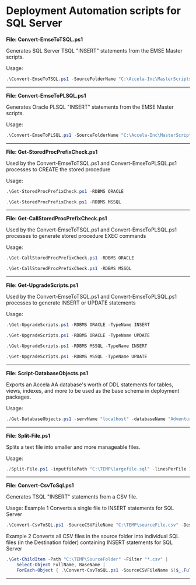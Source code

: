 # Deployment Automation scripts for SQL Server

**File: Convert-EmseToTSQL.ps1** 

Generates SQL Server TSQL "INSERT" statements from the EMSE Master scripts.

Usage:
```powershell
.\Convert-EmseToTSQL.ps1 -SourceFolderName "C:\Accela-Inc\MasterScripts\MasterScripts" -FileExtension "js" -DestinationSQLFileName "C:\TEMP\19.1.4_08_emse_mssql.sql" -ServProvCode "STANDARDDATA" -ReleaseVersion "19.1.4" -OutputScriptSequence 8 -PreviousScript "19.1.4_07_emse_mssql.sql" -Verbose
```
-----

**File: Convert-EmseToPLSQL.ps1** 

Generates Oracle PLSQL "INSERT" statements from the EMSE Master scripts.

Usage:
```powershell
.\Convert-EmseToPLSQL.ps1 -SourceFolderName "C:\Accela-Inc\MasterScripts\MasterScripts" -FileExtension "js" -DestinationSQLFileName "C:\TEMP\19.1.4_08_emse_oracle.sql" -ServProvCode "STANDARDDATA" -ReleaseVersion "19.1.4" -OutputScriptSequence 8 -PreviousScript "19.1.4_07_emse_oracle.sql" -Verbose
```
-----

**File: Get-StoredProcPrefixCheck.ps1** 

Used by the Convert-EmseToTSQL.ps1 and Convert-EmseToPLSQL.ps1 processes to CREATE the stored procedure

Usage:
```powershell
.\Get-StoredProcPrefixCheck.ps1 -RDBMS ORACLE

.\Get-StoredProcPrefixCheck.ps1 -RDBMS MSSQL
```
-----

**File: Get-CallStoredProcPrefixCheck.ps1** 

Used by the Convert-EmseToTSQL.ps1 and Convert-EmseToPLSQL.ps1 processes to generate stored procedure EXEC commands

Usage:
```powershell
.\Get-CallStoredProcPrefixCheck.ps1 -RDBMS ORACLE

.\Get-CallStoredProcPrefixCheck.ps1 -RDBMS MSSQL
```
-----

**File: Get-UpgradeScripts.ps1** 

Used by the Convert-EmseToTSQL.ps1 and Convert-EmseToPLSQL.ps1 processes to generate INSERT or UPDATE statements

Usage:
```powershell
.\Get-UpgradeScripts.ps1 -RDBMS ORACLE -TypeName INSERT

.\Get-UpgradeScripts.ps1 -RDBMS ORACLE -TypeName UPDATE

.\Get-UpgradeScripts.ps1 -RDBMS MSSQL -TypeName INSERT

.\Get-UpgradeScripts.ps1 -RDBMS MSSQL -TypeName UPDATE
```
-----

**File: Script-DatabaseObjects.ps1** 

Exports an Accela AA database's worth of DDL statements for tables, views, indexes, and more to be used as the base schema in deployment packages.

Usage:
```powershell
./Get-DatabaseObjects.ps1 -servName "localhost" -databaseName "AdventureWorks2014" -filePath "C:\temp"
```
-----

**File: Split-File.ps1** 

Splits a text file into smaller and more manageable files.

Usage:
```powershell
./Split-File.ps1 -inputfilePath "C:\TEMP\largefile.sql" -linesPerFile 100 -breakOnMatch "GO" -outputFolder "C:\TEMP" -outputExtension ".sql" -Verbose
```
-----

**File: Convert-CsvToSql.ps1** 

Generates TSQL "INSERT" statements from a CSV file.

Usage:
Example 1
Converts a single file to INSERT statements for SQL Server
```powershell
.\Convert-CsvToSQL.ps1 -SourceCSVFileName "C:\TEMP\sourceFile.csv" -DestinationSQLFileName "C:\TEMP\destinationFile.sql" -DestinationTableName "dbo.MyTable" -Verbose
```
Example 2
Converts all CSV files in the source folder into individual SQL files (in the Destination folder) containing INSERT statements for SQL Server
```powershell
.\Get-ChildItem -Path "C:\TEMP\SourceFolder" -Filter "*.csv" | 
    Select-Object FullName, BaseName | 
    ForEach-Object { .\Convert-CsvToSQL.ps1 -SourceCSVFileName $($_.FullName) -DestinationSQLFileName "C:\TEMP\DestinationFolder\$($_.BaseName).sql" -DestinationTableName "dbo.MyTable" -Verbose }
```

-----
